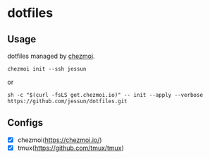 # dotfiles

## Usage

dotfiles managed by [chezmoi](https://www.chezmoi.io/).
```shell
chezmoi init --ssh jessun
```
or
```shell
sh -c "$(curl -fsLS get.chezmoi.io)" -- init --apply --verbose https://github.com/jessun/dotfiles.git
```

## Configs

- [x] chezmoi(https://chezmoi.io/)
- [x] tmux(https://github.com/tmux/tmux)
